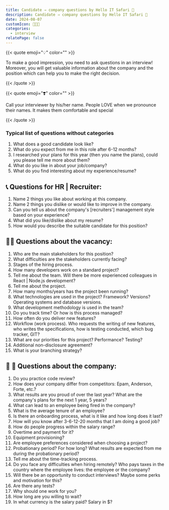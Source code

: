```yaml
---
title: Candidate ⇒ company questions by Hello IT Safari 🦖
description: Candidate ⇒ company questions by Hello IT Safari 🦖
date: 2024-08-07
customIcon: 👩🏻‍💻
categories:
  - interview
relatePage: false
---
```

{{< quote emoji="💡" color="" >}}

To make a good impression, you need to ask questions in an interview! Moreover, you will get valuable information about the company and the position which can help you to make the right decision.

{{< /quote >}}

{{< quote emoji="❣️" color="" >}}

Call your interviewer by his/her name. People LOVE when we pronounce their names. It makes them comfortable and special

{{< /quote >}}

### Typical list of questions without categories

1. What does a good candidate look like?
2. What do you expect from me in this role after 6-12 months?
3. I researched your plans for this year (then you name the plans), could you please tell me more about them?
4. What do you like in about your job/company?
5. What do you find interesting about my experience/resume?

## 📞 **Questions for HR | Recruiter:**

1. Name 2 things you like about working at this company.
2. Name 2 things you dislike or would like to improve in the company.
3. Can you tell us about the company's [recruiters'] management style based on your experience?
4. What did you like/dislike about my resume?
5. How would you describe the suitable candidate for this position?

## 🧑‍💻 **Questions about the vacancy:**

1. Who are the main stakeholders for this position?
2. What difficulties are the stakeholders currently facing?
3. Stages of the hiring process.
4. How many developers work on a standard project?
5. Tell me about the team. Will there be more experienced colleagues in React | Node.js development?
6. Tell me about the project.
7. How many months/years has the project been running?
8. What technologies are used in the project? Framework? Versions? Operating systems and database versions.
9. What development methodology is used in the team?
10. Do you track time? Or how is this process managed?
11. How often do you deliver new features?
12. Workflow (work process). Who requests the writing of new features, who writes the specifications, how is testing conducted, which bug tracker, GIT?
13. What are our priorities for this project? Performance? Testing?
14. Additional non-disclosure agreement?
15. What is your branching strategy?

## 👔 🏢 **Questions about the company:**

1. Do you practice code review?
2. How does your company differ from competitors: Epam, Anderson, Forte, etc.?
3. What results are you proud of over the last year? What are the company's plans for the next 1 year, 5 years?
4. What can lead to an employee being fired in the company?
5. What is the average tenure of an employee?
6. Is there an onboarding process, what is it like and how long does it last?
7. How will you know after 3-6-12-20 months that I am doing a good job?
8. How do people progress within the salary range?
9. Overtime and payment for it?
10. Equipment provisioning?
11. Are employee preferences considered when choosing a project?
12. Probationary period? For how long? What results are expected from me during the probationary period?
13. Tell me about the time-tracking process.
14. Do you face any difficulties when hiring remotely? Who pays taxes in the country where the employee lives: the employee or the company?
15. Will there be an opportunity to conduct interviews? Maybe some perks and motivation for this?
16. Are there any tests?
17. Why should one work for you?
18. How long are you willing to wait?
19. In what currency is the salary paid? Salary in $?
